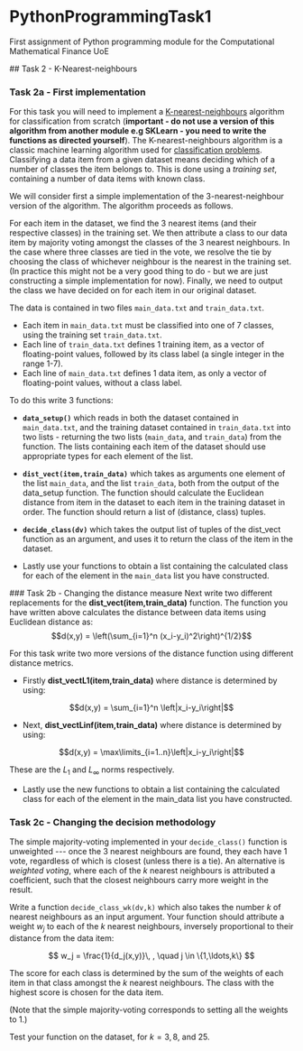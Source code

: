 # PythonProgrammingTask1
First assignment of Python programming module for the Computational Mathematical Finance UoE

## Task 2 - K-Nearest-neighbours
### Task 2a - First implementation
For this task you will need to implement a [K-nearest-neighbours](https://en.wikipedia.org/wiki/K-nearest_neighbors_algorithm) algorithm for classification from scratch (**important - do not use a version of this algorithm from another module e.g SKLearn - you need to write the functions as directed yourself**). The K-nearest-neighbours algorithm is a classic machine learning algorithm used for [classification problems](https://en.wikipedia.org/wiki/Statistical_classification). Classifying a data item from a given dataset means deciding which of a number of classes the item belongs to. This is done using a *training set*, containing a number of data items with known class.

We will consider first a simple implementation of the 3-nearest-neighbour version of the algorithm. The algorithm proceeds as follows.

For each item in the dataset, we find the 3 nearest items (and their respective classes) in the training set. We then attribute a class to our data item by majority voting amongst the classes of the 3 nearest neighbours. In the case where three classes are tied in the vote, we resolve the tie by choosing the class of whichever neighbour is the nearest in the training set. (In practice this might not be a very good thing to do - but we are just constructing a simple implementation for now). Finally, we need to output the class we have decided on for each item in our original dataset.

The data is contained in two files `main_data.txt` and `train_data.txt`.
* Each item in `main_data.txt` must be classified into one of 7 classes, using the training set `train_data.txt`.
* Each line of `train_data.txt` defines 1 training item, as a vector of floating-point values, followed by its class label (a single integer in the range 1-7).
* Each line of `main_data.txt` defines 1 data item, as only a vector of floating-point values, without a class label.

To do this write 3 functions:

- **`data_setup()`** which reads in both the dataset contained in `main_data.txt`, and the training dataset contained in `train_data.txt` into two lists - returning the two lists (`main_data`, and `train_data`) from the function. The lists containing each item of the dataset should use appropriate types for each element of the list. 
- **`dist_vect(item,train_data)`** which takes as arguments one element of the list `main_data`, and the list `train_data`, both from the output of the data_setup function. The function should calculate the Euclidean distance from item in the dataset to each item in the training dataset in order. The function should return a list of (distance, class) tuples.
- **`decide_class(dv)`** which takes the output list of tuples of the dist_vect function as an argument, and uses it to return the class of the item in the dataset.

- Lastly use your functions to obtain a list containing the calculated class for each of the element in the `main_data` list you have constructed.

### Task 2b - Changing the distance measure
Next write two different replacements for the **dist_vect(item,train_data)** function. The function you have written above calculates the distance between data items using Euclidean distance as:
$$d(x,y) = \left(\sum_{i=1}^n (x_i-y_i)^2\right)^{1/2}$$

For this task write two more versions of the distance function using different distance metrics.

- Firstly **dist_vectL1(item,train_data)** where distance is determined by using:

$$d(x,y) = \sum_{i=1}^n \left|x_i-y_i\right|$$

- Next, **dist_vectLinf(item,train_data)** where distance is determined by using:

$$d(x,y) = \max\limits_{i=1..n}\left|x_i-y_i\right|$$

These are the $L_1$ and $L_\infty$ norms respectively. 

- Lastly use the new functions to obtain a list containing the calculated class for each of the element in the main_data list you have constructed.

### Task 2c - Changing the decision methodology
The simple majority-voting implemented in your `decide_class()` function is unweighted --- once the 3 nearest neighbours are found, they each have 1 vote, regardless of which is closest (unless there is a tie). An alternative is *weighted voting*, where each of the $k$ nearest neighbours is attributed a coefficient, such that the closest neighbours carry more weight in the result.

Write a function `decide_class_wk(dv,k)` which also takes the number $k$ of nearest neighbours as an input argument. Your function should attribute a weight $w_j$ to each of the $k$ nearest neighbours, inversely proportional to their distance from the data item:

$$
w_j = \frac{1}{d_j(x,y)}\, , \quad j \in \{1,\ldots,k\}
$$

The score for each class is determined by the sum of the weights of each item in that class amongst the $k$ nearest neighbours. The class with the highest score is chosen for the data item.

(Note that the simple majority-voting corresponds to setting all the weights to 1.)

Test your function on the dataset, for $k=3, 8,$ and $25$.
